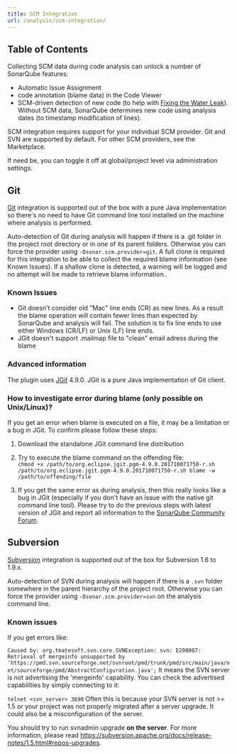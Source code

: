 ```yaml
---
title: SCM Integration
url: /analysis/scm-integration/
---
```


## Table of Contents

Collecting SCM data during code analysis can unlock a number of SonarQube features:

* Automatic Issue Assignment
* code annotation (blame data) in the Code Viewer
* SCM-driven detection of new code (to help with [Fixing the Water Leak](/user-guide/fixing-the-water-leak/)). Without SCM data, SonarQube determines new code using analysis dates (to timestamp modification of lines).

SCM integration requires support for your individual SCM provider. Git and SVN are supported by default. <!-- sonarqube -->For other SCM providers, see the Marketplace.<!-- /sonarqube -->

If need be, you can toggle it off at global/project level via administration settings.

## Git
[Git](http://www.git-scm.com/) integration is supported out of the box with a pure Java implementation so there's no need to have Git command line tool installed on the machine where analysis is performed.

Auto-detection of Git during analysis will happen if there is a .git folder in the project root directory or in one of its parent folders. Otherwise you can force the provider using `-Dsonar.scm.provider=git`. A full clone is required for this integration to be able to collect the required blame information (see Known Issues). If a shallow clone is detected, a warning will be logged and no attempt will be made to retrieve blame information..

### Known Issues

* Git doesn't consider old "Mac" line ends (CR) as new lines. As a result the blame operation will contain fewer lines than expected by SonarQube and analysis will fail. The solution is to fix line ends to use either Windows (CR/LF) or Unix (LF) line ends.
* JGit doesn't support .mailmap file to "clean" email adress during the blame

### Advanced information
The plugin uses [JGit](https://www.eclipse.org/jgit/) 4.9.0. JGit is a pure Java implementation of Git client.

### How to investigate error during blame (only possible on Unix/Linux)?

If you get an error when blame is executed on a file, it may be a limitation or a bug in JGit. To confirm please follow these steps:

1. Download the standalone JGit command line distribution

2. Try to execute the blame command on the offending file:  
    `chmod +x /path/to/org.eclipse.jgit.pgm-4.9.0.201710071750-r.sh /path/to/org.eclipse.jgit.pgm-4.9.0.201710071750-r.sh blame -w /path/to/offending/file`

3. If you get the same error as during analysis, then this really looks like a bug in JGit (especially if you don't have an issue with the native git command line tool). Please try to do the previous steps with latest version of JGit and report all information to the [SonarQube Community Forum](https://community.sonarsource.com/).


## Subversion
[Subversion](https://subversion.apache.org/) integration is supported out of the box for Subversion 1.6 to 1.9.x.

Auto-detection of SVN during analysis will happen if there is a `.svn` folder somewhere in the parent hierarchy of the project root. Otherwise you can force the provider using `-Dsonar.scm.provider=svn` on the analysis command line.

### Known issues
If you get errors like:

`Caused by: org.tmatesoft.svn.core.SVNException: svn: E200007: Retrieval of mergeinfo unsupported by 'https://pmd.svn.sourceforge.net/svnroot/pmd/trunk/pmd/src/main/java/net/sourceforge/pmd/AbstractConfiguration.java';`
It means the SVN server is not advertising the 'mergeinfo' capability. You can check the advertised capabilities by simply connecting to it:

`telnet <svn_server> 3690`
Often this is because your SVN server is not >= 1.5 or your project was not properly migrated after a server upgrade. It could also be a misconfiguration of the server.

You should try to run svnadmin upgrade **on the server**. For more information, please read https://subversion.apache.org/docs/release-notes/1.5.html#repos-upgrades.

